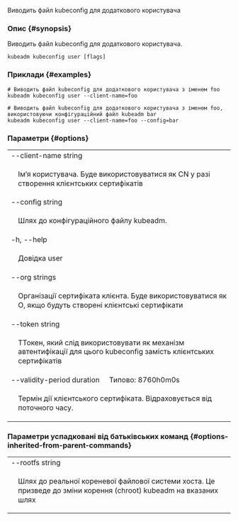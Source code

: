 
Виводить файл kubeconfig для додаткового користувача

### Опис {#synopsis}

Виводить файл kubeconfig для додаткового користувача.

```shell
kubeadm kubeconfig user [flags]
```

### Приклади {#examples}

```shell
# Виводить файл kubeconfig для додаткового користувача з іменем foo
kubeadm kubeconfig user --client-name=foo

# Виводить файл kubeconfig для додаткового користувача з іменем foo, використовуючи конфігураційний файл kubeadm bar
kubeadm kubeconfig user --client-name=foo --config=bar
```

### Параметри {#options}

<table style="width: 100%; table-layout: fixed;">
    <colgroup>
        <col span="1" style="width: 10px;" />
        <col span="1" />
    </colgroup>
    <tbody>
        <tr>
            <td colspan="2">--client-name string</td>
        </tr>
        <tr>
            <td></td>
            <td style="line-height: 130%; word-wrap: break-word;"><p>Імʼя користувача. Буде використовуватися як CN у разі створення клієнтських сертифікатів</p></td>
        </tr>
        <tr>
            <td colspan="2">--config string</td>
        </tr>
        <tr>
            <td></td>
            <td style="line-height: 130%; word-wrap: break-word;"><p>Шлях до конфігураційного файлу kubeadm.</p></td>
        </tr>
        <tr>
            <td colspan="2">-h, --help</td>
        </tr>
        <tr>
            <td></td>
            <td style="line-height: 130%; word-wrap: break-word;"><p>Довідка user</p></td>
        </tr>
        <tr>
            <td colspan="2">--org strings</td>
        </tr>
        <tr>
            <td></td>
            <td style="line-height: 130%; word-wrap: break-word;"><p>Організації сертифіката клієнта. Буде використовуватися як O, якщо будуть створені клієнтські сертифікати</p></td>
        </tr>
        <tr>
            <td colspan="2">--token string</td>
        </tr>
        <tr>
            <td></td>
            <td style="line-height: 130%; word-wrap: break-word;"><p>TТокен, який слід використовувати як механізм автентифікації для цього kubeconfig замість клієнтських сертифікатів</td>
        </tr>
        <tr>
            <td colspan="2">--validity-period duration&nbsp;&nbsp;&nbsp;&nbsp;&nbsp;Типово: 8760h0m0s</td>
        </tr>
        <tr>
            <td></td>
            <td style="line-height: 130%; word-wrap: break-word;"><p>Термін дії клієнтського сертифіката. Відраховується від поточного часу.</p></td>
        </tr>
    </tbody>
</table>

### Параметри успадковані від батьківських команд {#options-inherited-from-parent-commands}

<table style="width: 100%; table-layout: fixed;">
    <colgroup>
        <col span="1" style="width: 10px;" />
        <col span="1" />
    </colgroup>
    <tbody>
        <tr>
            <td colspan="2">--rootfs string</td>
        </tr>
        <tr>
            <td></td>
            <td style="line-height: 130%; word-wrap: break-word;"><p>Шлях до реальної кореневої файлової системи хоста. Це призведе до зміни корення (chroot) kubeadm на вказаних шлях</p></td>
        </tr>
    </tbody>
</table>
